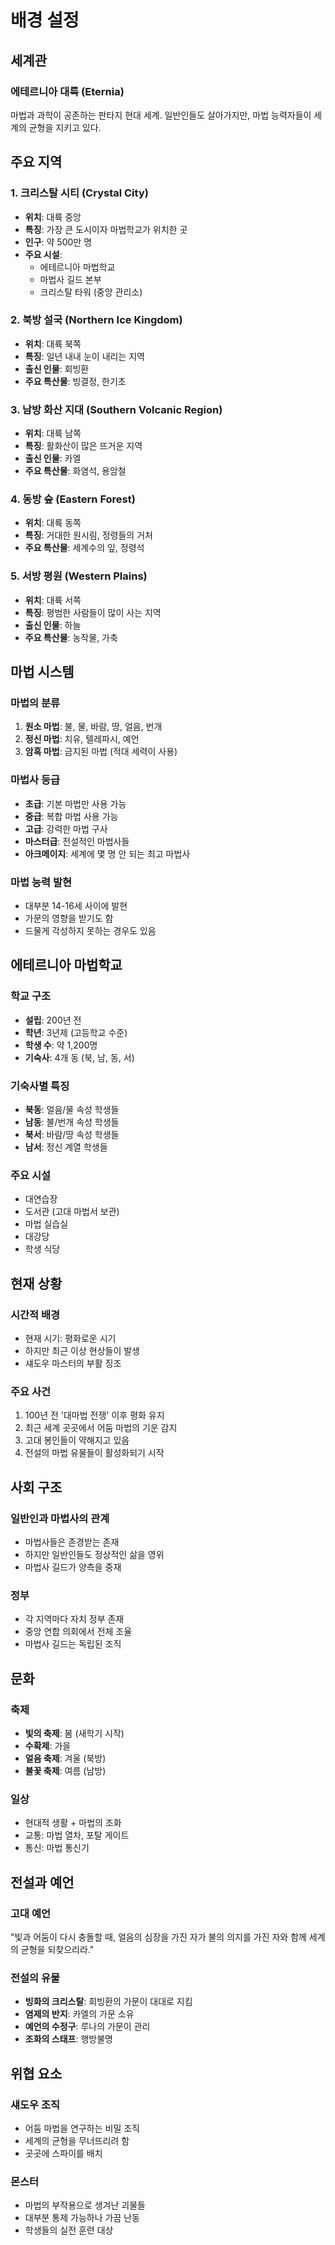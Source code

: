 # 배경 설정

## 세계관

### 에테르니아 대륙 (Eternia)
마법과 과학이 공존하는 판타지 현대 세계. 일반인들도 살아가지만, 마법 능력자들이 세계의 균형을 지키고 있다.

## 주요 지역

### 1. 크리스탈 시티 (Crystal City)
- **위치**: 대륙 중앙
- **특징**: 가장 큰 도시이자 마법학교가 위치한 곳
- **인구**: 약 500만 명
- **주요 시설**:
  - 에테르니아 마법학교
  - 마법사 길드 본부
  - 크리스탈 타워 (중앙 관리소)

### 2. 북방 설국 (Northern Ice Kingdom)
- **위치**: 대륙 북쪽
- **특징**: 일년 내내 눈이 내리는 지역
- **출신 인물**: 회빙환
- **주요 특산물**: 빙결정, 한기초

### 3. 남방 화산 지대 (Southern Volcanic Region)
- **위치**: 대륙 남쪽
- **특징**: 활화산이 많은 뜨거운 지역
- **출신 인물**: 카엘
- **주요 특산물**: 화염석, 용암철

### 4. 동방 숲 (Eastern Forest)
- **위치**: 대륙 동쪽
- **특징**: 거대한 원시림, 정령들의 거처
- **주요 특산물**: 세계수의 잎, 정령석

### 5. 서방 평원 (Western Plains)
- **위치**: 대륙 서쪽
- **특징**: 평범한 사람들이 많이 사는 지역
- **출신 인물**: 하늘
- **주요 특산물**: 농작물, 가축

## 마법 시스템

### 마법의 분류
1. **원소 마법**: 불, 물, 바람, 땅, 얼음, 번개
2. **정신 마법**: 치유, 텔레파시, 예언
3. **암흑 마법**: 금지된 마법 (적대 세력이 사용)

### 마법사 등급
- **초급**: 기본 마법만 사용 가능
- **중급**: 복합 마법 사용 가능
- **고급**: 강력한 마법 구사
- **마스터급**: 전설적인 마법사들
- **아크메이지**: 세계에 몇 명 안 되는 최고 마법사

### 마법 능력 발현
- 대부분 14-16세 사이에 발현
- 가문의 영향을 받기도 함
- 드물게 각성하지 못하는 경우도 있음

## 에테르니아 마법학교

### 학교 구조
- **설립**: 200년 전
- **학년**: 3년제 (고등학교 수준)
- **학생 수**: 약 1,200명
- **기숙사**: 4개 동 (북, 남, 동, 서)

### 기숙사별 특징
- **북동**: 얼음/물 속성 학생들
- **남동**: 불/번개 속성 학생들
- **북서**: 바람/땅 속성 학생들
- **남서**: 정신 계열 학생들

### 주요 시설
- 대연습장
- 도서관 (고대 마법서 보관)
- 마법 실습실
- 대강당
- 학생 식당

## 현재 상황

### 시간적 배경
- 현재 시기: 평화로운 시기
- 하지만 최근 이상 현상들이 발생
- 섀도우 마스터의 부활 징조

### 주요 사건
1. 100년 전 '대마법 전쟁' 이후 평화 유지
2. 최근 세계 곳곳에서 어둠 마법의 기운 감지
3. 고대 봉인들이 약해지고 있음
4. 전설의 마법 유물들이 활성화되기 시작

## 사회 구조

### 일반인과 마법사의 관계
- 마법사들은 존경받는 존재
- 하지만 일반인들도 정상적인 삶을 영위
- 마법사 길드가 양측을 중재

### 정부
- 각 지역마다 자치 정부 존재
- 중앙 연합 의회에서 전체 조율
- 마법사 길드는 독립된 조직

## 문화

### 축제
- **빛의 축제**: 봄 (새학기 시작)
- **수확제**: 가을
- **얼음 축제**: 겨울 (북방)
- **불꽃 축제**: 여름 (남방)

### 일상
- 현대적 생활 + 마법의 조화
- 교통: 마법 열차, 포탈 게이트
- 통신: 마법 통신기

## 전설과 예언

### 고대 예언
"빛과 어둠이 다시 충돌할 때,
얼음의 심장을 가진 자가
불의 의지를 가진 자와 함께
세계의 균형을 되찾으리라."

### 전설의 유물
- **빙화의 크리스탈**: 회빙환의 가문이 대대로 지킴
- **염제의 반지**: 카엘의 가문 소유
- **예언의 수정구**: 루나의 가문이 관리
- **조화의 스태프**: 행방불명

## 위협 요소

### 섀도우 조직
- 어둠 마법을 연구하는 비밀 조직
- 세계의 균형을 무너뜨리려 함
- 곳곳에 스파이를 배치

### 몬스터
- 마법의 부작용으로 생겨난 괴물들
- 대부분 통제 가능하나 가끔 난동
- 학생들의 실전 훈련 대상
